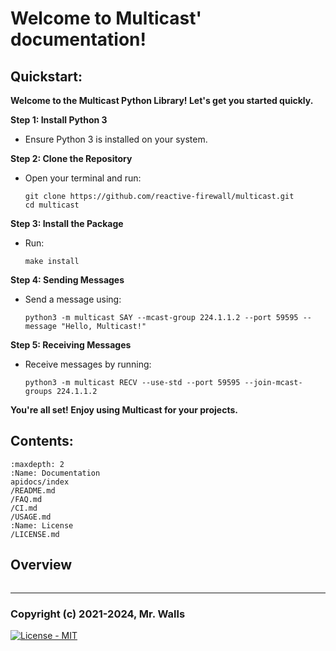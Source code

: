 # Welcome to Multicast' documentation!

## Quickstart:
**Welcome to the Multicast Python Library! Let's get you started quickly.**

**Step 1: Install Python 3**

* Ensure Python 3 is installed on your system.

**Step 2: Clone the Repository**

* Open your terminal and run:
  ```shell
  git clone https://github.com/reactive-firewall/multicast.git
  cd multicast
  ```

**Step 3: Install the Package**

* Run:
  ```shell
  make install
  ```

**Step 4: Sending Messages**

* Send a message using:
  ```shell
  python3 -m multicast SAY --mcast-group 224.1.1.2 --port 59595 --message "Hello, Multicast!"
  ```

**Step 5: Receiving Messages**

* Receive messages by running:
  ```shell
  python3 -m multicast RECV --use-std --port 59595 --join-mcast-groups 224.1.1.2
  ```

**You're all set! Enjoy using Multicast for your projects.**



## Contents:

```{toctree}
:maxdepth: 2
:Name: Documentation
apidocs/index
/README.md
/FAQ.md
/CI.md
/USAGE.md
:Name: License
/LICENSE.md
```

## Overview

```{autosummary}
```

---
### Copyright (c) 2021-2024, Mr. Walls

[![License - MIT](https://img.shields.io/github/license/reactive-firewall/multicast.svg?maxAge=3600)](https://github.com/reactive-firewall/multicast/blob/stable/LICENSE.md)
